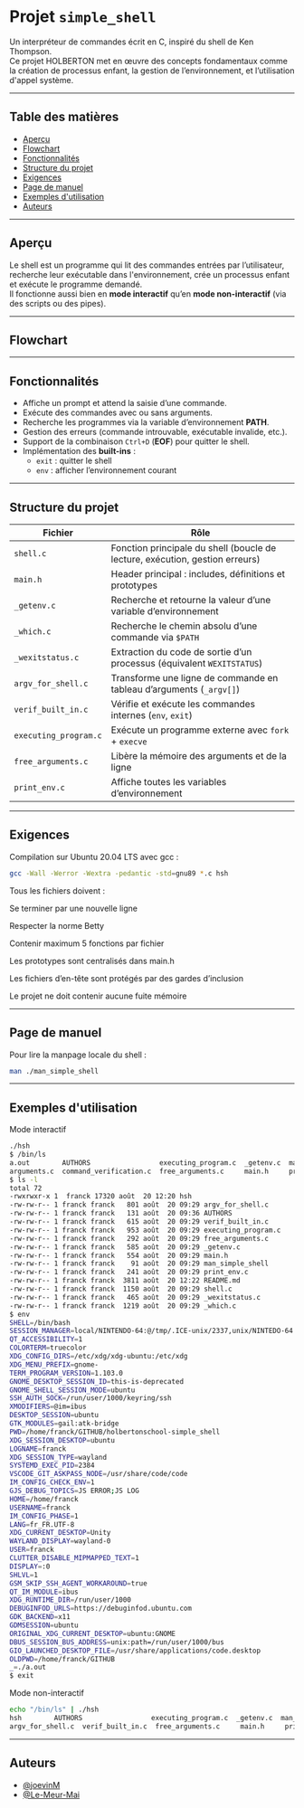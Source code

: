# Projet `simple_shell`

Un interpréteur de commandes écrit en C, inspiré du shell de Ken Thompson.  
Ce projet HOLBERTON met en œuvre des concepts fondamentaux comme la création de processus enfant, la gestion de l’environnement, et l’utilisation d'appel système.

---

## Table des matières

- [Aperçu](#aperçu)
- [Flowchart](#flowchart)
- [Fonctionnalités](#fonctionnalités)
- [Structure du projet](#structure-du-projet)
- [Exigences](#exigences)
- [Page de manuel](#page-de-manuel)
- [Exemples d'utilisation](#exemples-dutilisation)
- [Auteurs](#auteurs)

---

## Aperçu

Le shell est un programme qui lit des commandes entrées par l’utilisateur, recherche leur exécutable dans l'environnement, crée un processus enfant et exécute le programme demandé.  
Il fonctionne aussi bien en **mode interactif** qu’en **mode non-interactif** (via des scripts ou des pipes).

---

## Flowchart

---

## Fonctionnalités

- Affiche un prompt et attend la saisie d’une commande.
- Exécute des commandes avec ou sans arguments.
- Recherche les programmes via la variable d’environnement **PATH**.
- Gestion des erreurs (commande introuvable, exécutable invalide, etc.).
- Support de la combinaison `Ctrl+D` (**EOF**) pour quitter le shell.
- Implémentation des **built-ins** :
  - `exit` : quitter le shell
  - `env` : afficher l’environnement courant

---

## Structure du projet

| Fichier              | Rôle                                                                 |
|----------------------|----------------------------------------------------------------------|
| `shell.c`             | Fonction principale du shell (boucle de lecture, exécution, gestion erreurs) |
| `main.h`             | Header principal : includes, définitions et prototypes                |
| `_getenv.c`          | Recherche et retourne la valeur d’une variable d’environnement        |
| `_which.c`           | Recherche le chemin absolu d’une commande via `$PATH`                 |
| `_wexitstatus.c`     | Extraction du code de sortie d’un processus (équivalent `WEXITSTATUS`) |
| `argv_for_shell.c`   | Transforme une ligne de commande en tableau d’arguments (`_argv[]`)    |
| `verif_built_in.c`    | Vérifie et exécute les commandes internes (`env`, `exit`)             |
| `executing_program.c`| Exécute un programme externe avec `fork` + `execve`                   |
| `free_arguments.c`   | Libère la mémoire des arguments et de la ligne                        |
| `print_env.c`        | Affiche toutes les variables d’environnement                         |


---

## Exigences


Compilation sur Ubuntu 20.04 LTS avec gcc :

```bash
gcc -Wall -Werror -Wextra -pedantic -std=gnu89 *.c hsh
```

Tous les fichiers doivent :

Se terminer par une nouvelle ligne

Respecter la norme Betty

Contenir maximum 5 fonctions par fichier

Les prototypes sont centralisés dans main.h

Les fichiers d’en-tête sont protégés par des gardes d’inclusion

Le projet ne doit contenir aucune fuite mémoire

---

## Page de manuel

Pour lire la manpage locale du shell :

```bash
man ./man_simple_shell
```

---

## Exemples d'utilisation

Mode interactif

```bash
./hsh
$ /bin/ls
a.out        AUTHORS                 executing_program.c  _getenv.c  man_1_simple_shell  README.md  _wexitstatus.c
arguments.c  command_verification.c  free_arguments.c     main.h     print_env.c         shell.c    _which.c
$ ls -l
total 72
-rwxrwxr-x 1  franck 17320 août  20 12:20 hsh
-rw-rw-r-- 1 franck franck   801 août  20 09:29 argv_for_shell.c
-rw-rw-r-- 1 franck franck   131 août  20 09:36 AUTHORS
-rw-rw-r-- 1 franck franck   615 août  20 09:29 verif_built_in.c
-rw-rw-r-- 1 franck franck   953 août  20 09:29 executing_program.c
-rw-rw-r-- 1 franck franck   292 août  20 09:29 free_arguments.c
-rw-rw-r-- 1 franck franck   585 août  20 09:29 _getenv.c
-rw-rw-r-- 1 franck franck   554 août  20 09:29 main.h
-rw-rw-r-- 1 franck franck    91 août  20 09:29 man_simple_shell
-rw-rw-r-- 1 franck franck   241 août  20 09:29 print_env.c
-rw-rw-r-- 1 franck franck  3811 août  20 12:22 README.md
-rw-rw-r-- 1 franck franck  1150 août  20 09:29 shell.c
-rw-rw-r-- 1 franck franck   465 août  20 09:29 _wexitstatus.c
-rw-rw-r-- 1 franck franck  1219 août  20 09:29 _which.c
$ env
SHELL=/bin/bash
SESSION_MANAGER=local/NINTENDO-64:@/tmp/.ICE-unix/2337,unix/NINTEDO-64:/tmp/.ICE-unix/2337
QT_ACCESSIBILITY=1
COLORTERM=truecolor
XDG_CONFIG_DIRS=/etc/xdg/xdg-ubuntu:/etc/xdg
XDG_MENU_PREFIX=gnome-
TERM_PROGRAM_VERSION=1.103.0
GNOME_DESKTOP_SESSION_ID=this-is-deprecated
GNOME_SHELL_SESSION_MODE=ubuntu
SSH_AUTH_SOCK=/run/user/1000/keyring/ssh
XMODIFIERS=@im=ibus
DESKTOP_SESSION=ubuntu
GTK_MODULES=gail:atk-bridge
PWD=/home/franck/GITHUB/holbertonschool-simple_shell
XDG_SESSION_DESKTOP=ubuntu
LOGNAME=franck
XDG_SESSION_TYPE=wayland
SYSTEMD_EXEC_PID=2384
VSCODE_GIT_ASKPASS_NODE=/usr/share/code/code
IM_CONFIG_CHECK_ENV=1
GJS_DEBUG_TOPICS=JS ERROR;JS LOG
HOME=/home/franck
USERNAME=franck
IM_CONFIG_PHASE=1
LANG=fr_FR.UTF-8
XDG_CURRENT_DESKTOP=Unity
WAYLAND_DISPLAY=wayland-0
USER=franck
CLUTTER_DISABLE_MIPMAPPED_TEXT=1
DISPLAY=:0
SHLVL=1
GSM_SKIP_SSH_AGENT_WORKAROUND=true
QT_IM_MODULE=ibus
XDG_RUNTIME_DIR=/run/user/1000
DEBUGINFOD_URLS=https://debuginfod.ubuntu.com 
GDK_BACKEND=x11
GDMSESSION=ubuntu
ORIGINAL_XDG_CURRENT_DESKTOP=ubuntu:GNOME
DBUS_SESSION_BUS_ADDRESS=unix:path=/run/user/1000/bus
GIO_LAUNCHED_DESKTOP_FILE=/usr/share/applications/code.desktop
OLDPWD=/home/franck/GITHUB
_=./a.out
$ exit
```

Mode non-interactif

```bash 
echo "/bin/ls" | ./hsh
hsh        AUTHORS                 executing_program.c  _getenv.c  man_simple_shell  README.md  _wexitstatus.c
argv_for_shell.c  verif_built_in.c  free_arguments.c     main.h     print_env.c         shell.c    _which.c
```

---
## Auteurs

- [@joevinM](https://www.github.com/joevinM)
- [@Le-Meur-Mai](https://www.github.com/Le-Meur-Mai)